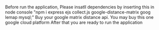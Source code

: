 Before run the application,
Please insatll dependencies by inserting this in node console "npm i express ejs collect.js google-distance-matrix goog
lemap mysql;"
Buy your google matrix distance api. You may buy this one google cloud platform
After that you are ready to run the application
